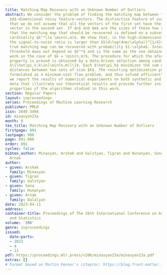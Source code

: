 ```yaml
---
title: Matching Map Recovery with an Unknown Number of Outliers
abstract: We consider the problem of finding the matching map between two sets of
  $d$-dimensional noisy feature-vectors. The distinctive feature of our setting is
  that we do not assume that all the vectors of the first set have their corresponding
  vector in the second set. If $n$ and $m$ are the sizes of these two sets, we assume
  that the matching map that should be recovered is defined on a subset of unknown
  cardinality $k^*\le \min(n,m)$. We show that, in the high-dimensional setting, if
  the signal-to-noise ratio is larger than $5(d\log(4nm/\alpha))^{1/4}$, then the
  true matching map can be recovered with probability $1-\alpha$. Interestingly, this
  threshold does not depend on $k^*$ and is the same as the one obtained in prior
  work in the case of $k = \min(n,m)$. The procedure for which the aforementioned
  property is proved is obtained by a data-driven selection among candidate mappings
  $\{\hat\pi_k:k\in[\min(n,m)]\}$. Each $\hat\pi_k$ minimizes the sum of squares of
  distances between two sets of size $k$. The resulting optimization problem can be
  formulated as a minimum-cost flow problem, and thus solved efficiently. Finally,
  we report the results of numerical experiments on both synthetic and real-world
  data that illustrate our theoretical results and provide further insight into the
  properties of the algorithms studied in this work.
section: Regular Papers
layout: inproceedings
series: Proceedings of Machine Learning Research
publisher: PMLR
issn: 2640-3498
id: minasyan23a
month: 0
tex_title: Matching Map Recovery with an Unknown Number of Outliers
firstpage: 891
lastpage: 906
page: 891-906
order: 891
cycles: false
bibtex_author: Minasyan, Arshak and Galstyan, Tigran and Hunanyan, Sona and Dalalyan,
  Arnak
author:
- given: Arshak
  family: Minasyan
- given: Tigran
  family: Galstyan
- given: Sona
  family: Hunanyan
- given: Arnak
  family: Dalalyan
date: 2023-04-11
address:
container-title: Proceedings of The 26th International Conference on Artificial Intelligence
  and Statistics
volume: '206'
genre: inproceedings
issued:
  date-parts:
  - 2023
  - 4
  - 11
pdf: https://proceedings.mlr.press/v206/minasyan23a/minasyan23a.pdf
extras: []
# Format based on Martin Fenner's citeproc: https://blog.front-matter.io/posts/citeproc-yaml-for-bibliographies/
---
```

